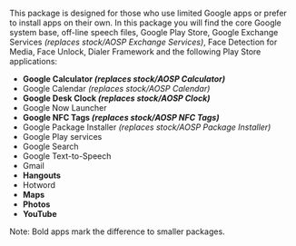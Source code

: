 This package is designed for those who use limited Google apps or prefer to install apps on their own.
In this package you will find the core Google system base, off-line speech files, Google Play Store, Google Exchange Services _(replaces stock/AOSP Exchange Services)_, Face Detection for Media, Face Unlock, Dialer Framework and the following Play Store applications:

* **Google Calculator _(replaces stock/AOSP Calculator)_**
* Google Calendar _(replaces stock/AOSP Calendar)_
* **Google Desk Clock _(replaces stock/AOSP Clock)_**
* Google Now Launcher
* **Google NFC Tags _(replaces stock/AOSP NFC Tags)_**
* Google Package Installer _(replaces stock/AOSP Package Installer)_
* Google Play services
* Google Search
* Google Text-to-Speech
* Gmail
* **Hangouts**
* Hotword
* **Maps**
* **Photos**
* **YouTube**

Note: Bold apps mark the difference to smaller packages.